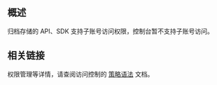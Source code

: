 ## 概述
归档存储的 API、SDK 支持子账号访问权限，控制台暂不支持子账号访问。

## 相关链接
权限管理等详情，请查阅访问控制的 [策略语法](https://cloud.tencent.com/document/product/598/10603) 文档。
